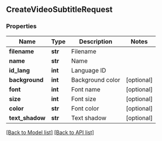 ## CreateVideoSubtitleRequest

### Properties
Name | Type | Description | Notes
------------ | ------------- | ------------- | -------------
**filename** | **str** | Filename | 
**name** | **str** | Name | 
**id_lang** | **int** | Language ID | 
**background** | **int** | Background color | [optional] 
**font** | **int** | Font name | [optional] 
**size** | **int** | Font size | [optional] 
**color** | **str** | Font color | [optional] 
**text_shadow** | **str** | Text shadow | [optional] 

[[Back to Model list]](#documentation-for-models) [[Back to API list]](#documentation-for-api-endpoints)


